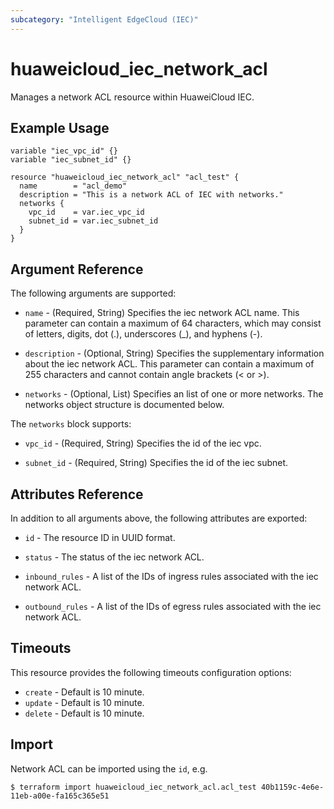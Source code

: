 ```yaml
---
subcategory: "Intelligent EdgeCloud (IEC)"
---
```


# huaweicloud_iec_network_acl

Manages a network ACL resource within HuaweiCloud IEC.

## Example Usage

```hcl
variable "iec_vpc_id" {}
variable "iec_subnet_id" {}

resource "huaweicloud_iec_network_acl" "acl_test" {
  name        = "acl_demo"
  description = "This is a network ACL of IEC with networks."
  networks {
    vpc_id    = var.iec_vpc_id
    subnet_id = var.iec_subnet_id
  }
}
```

## Argument Reference

The following arguments are supported:

* `name` - (Required, String) Specifies the iec network ACL name. This parameter can contain a maximum of 64 characters,
  which may consist of letters, digits, dot (.), underscores (_), and hyphens (-).

* `description` - (Optional, String) Specifies the supplementary information about the iec network ACL. This parameter
  can contain a maximum of 255 characters and cannot contain angle brackets (< or >).

* `networks` - (Optional, List) Specifies an list of one or more networks. The networks object structure is documented
  below.

The `networks` block supports:

* `vpc_id` - (Required, String) Specifies the id of the iec vpc.

* `subnet_id` - (Required, String) Specifies the id of the iec subnet.

## Attributes Reference

In addition to all arguments above, the following attributes are exported:

* `id` - The resource ID in UUID format.

* `status` - The status of the iec network ACL.

* `inbound_rules` - A list of the IDs of ingress rules associated with the iec network ACL.

* `outbound_rules` - A list of the IDs of egress rules associated with the iec network ACL.

## Timeouts

This resource provides the following timeouts configuration options:

* `create` - Default is 10 minute.
* `update` - Default is 10 minute.
* `delete` - Default is 10 minute.

## Import

Network ACL can be imported using the `id`, e.g.

```
$ terraform import huaweicloud_iec_network_acl.acl_test 40b1159c-4e6e-11eb-a00e-fa165c365e51
```
